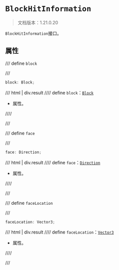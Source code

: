 # `BlockHitInformation`

> 文档版本：1.21.0.20

`BlockHitInformation`接口。

## 属性

/// define
`block`


///

```js
block: Block;
```

/// html | div.result
//// define
`block`：[`Block`](./block.md)

- 属性。


////

///


/// define
`face`


///

```js
face: Direction;
```

/// html | div.result
//// define
`face`：[`Direction`](./direction.md)

- 属性。


////

///


/// define
`faceLocation`


///

```js
faceLocation: Vector3;
```

/// html | div.result
//// define
`faceLocation`：[`Vector3`](./vector3.md)

- 属性。


////

///

